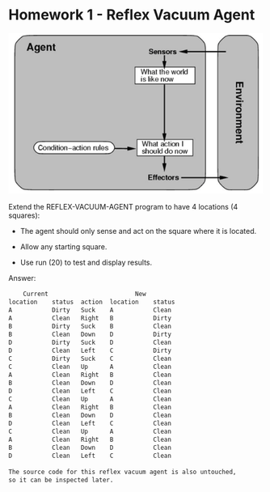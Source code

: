 # Homework 1 - Reflex Vacuum Agent

![alt text](img/tda.png "Table Driven / Simple Reflex Agent")

Extend the REFLEX-VACUUM-AGENT program to have 4
locations (4 squares): 

- The agent should only sense and act on the square where it is
located.
    
- Allow any starting square. 

- Use run (20) to test and display results. 

Answer:

        Current                        New
    location    status  action  location    status
    A           Dirty   Suck    A           Clean   
    A           Clean   Right   B           Dirty   
    B           Dirty   Suck    B           Clean   
    B           Clean   Down    D           Dirty   
    D           Dirty   Suck    D           Clean   
    D           Clean   Left    C           Dirty   
    C           Dirty   Suck    C           Clean   
    C           Clean   Up      A           Clean   
    A           Clean   Right   B           Clean   
    B           Clean   Down    D           Clean   
    D           Clean   Left    C           Clean   
    C           Clean   Up      A           Clean   
    A           Clean   Right   B           Clean   
    B           Clean   Down    D           Clean   
    D           Clean   Left    C           Clean   
    C           Clean   Up      A           Clean   
    A           Clean   Right   B           Clean   
    B           Clean   Down    D           Clean   
    D           Clean   Left    C           Clean
    
    The source code for this reflex vacuum agent is also untouched, 
    so it can be inspected later.